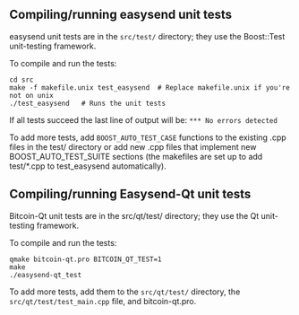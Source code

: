 Compiling/running easysend unit tests
------------------------------------

easysend unit tests are in the `src/test/` directory; they
use the Boost::Test unit-testing framework.

To compile and run the tests:

	cd src
	make -f makefile.unix test_easysend  # Replace makefile.unix if you're not on unix
	./test_easysend   # Runs the unit tests

If all tests succeed the last line of output will be:
`*** No errors detected`

To add more tests, add `BOOST_AUTO_TEST_CASE` functions to the existing
.cpp files in the test/ directory or add new .cpp files that
implement new BOOST_AUTO_TEST_SUITE sections (the makefiles are
set up to add test/*.cpp to test_easysend automatically).


Compiling/running Easysend-Qt unit tests
---------------------------------------

Bitcoin-Qt unit tests are in the src/qt/test/ directory; they
use the Qt unit-testing framework.

To compile and run the tests:

	qmake bitcoin-qt.pro BITCOIN_QT_TEST=1
	make
	./easysend-qt_test

To add more tests, add them to the `src/qt/test/` directory,
the `src/qt/test/test_main.cpp` file, and bitcoin-qt.pro.
